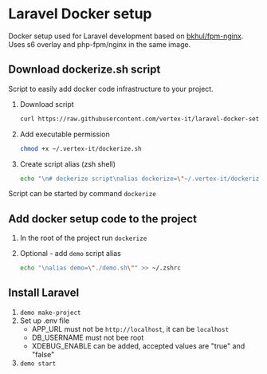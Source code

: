 # Laravel Docker setup 

Docker setup used for Laravel development based on [bkhul/fpm-nginx](https://hub.docker.com/r/bkuhl/fpm-nginx).  
Uses s6 overlay and php-fpm/nginx in the same image.

## Download dockerize.sh script

Script to easily add docker code infrastructure to your project.

1. Download script

   ```bash
   curl https://raw.githubusercontent.com/vertex-it/laravel-docker-setup/master/dockerize.sh?token=AE4YUUJDNRF7UGMIAYZ6XOLBWNPN2 --output ~/.vertex-it/dockerize.sh
   ```

2. Add executable permission

   ```bash
   chmod +x ~/.vertex-it/dockerize.sh
   ```

3. Create script alias (zsh shell)

   ```bash
   echo "\n# dockerize script\nalias dockerize=\"~/.vertex-it/dockerize.sh\"" >> ~/.zshrc
   ```

Script can be started by command `dockerize`

## Add docker setup code to the project

1. In the root of the project run `dockerize`

2. Optional - add `demo` script alias

   ```bash
   echo "\nalias demo=\"./demo.sh\"" >> ~/.zshrc
   ```

## Install Laravel

1. `demo make-project`
2. Set up .env file
    - APP_URL must not be `http://localhost`, it can be `localhost`
    - DB_USERNAME must not bee root
    - XDEBUG_ENABLE can be added, accepted values are "true" and "false"
3. `demo start`
